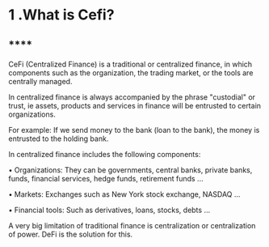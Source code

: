 # 1 .What is Cefi?

## \*\*\*\*

CeFi \(Centralized Finance\) is a traditional or centralized finance, in which components such as the organization, the trading market, or the tools are centrally managed.

In centralized finance is always accompanied by the phrase "custodial" or trust, ie assets, products and services in finance will be entrusted to certain organizations.

For example: If we send money to the bank \(loan to the bank\), the money is entrusted to the holding bank.

In centralized finance includes the following components:

• Organizations: They can be governments, central banks, private banks, funds, financial services, hedge funds, retirement funds ...

• Markets: Exchanges such as New York stock exchange, NASDAQ ...

• Financial tools: Such as derivatives, loans, stocks, debts ...

A very big limitation of traditional finance is centralization or centralization of power. DeFi is the solution for this.

